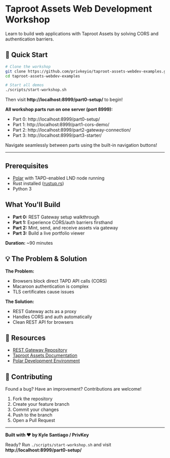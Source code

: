 # Taproot Assets Web Development Workshop

Learn to build web applications with Taproot Assets by solving CORS and authentication barriers.

## 🚀 Quick Start

```bash
# Clone the workshop
git clone https://github.com/privkeyio/taproot-assets-webdev-examples.git
cd taproot-assets-webdev-examples

# Start all demos
./scripts/start-workshop.sh
```

Then visit **http://localhost:8999/part0-setup/** to begin!

**All workshop parts run on one server (port 8999):**
- Part 0: http://localhost:8999/part0-setup/
- Part 1: http://localhost:8999/part1-cors-demo/
- Part 2: http://localhost:8999/part2-gateway-connection/
- Part 3: http://localhost:8999/part3-starter/

Navigate seamlessly between parts using the built-in navigation buttons!

---

## Prerequisites

- [Polar](https://lightningpolar.com/) with TAPD-enabled LND node running
- Rust installed ([rustup.rs](https://rustup.rs))
- Python 3

## What You'll Build

- **Part 0:** REST Gateway setup walkthrough
- **Part 1:** Experience CORS/auth barriers firsthand
- **Part 2:** Mint, send, and receive assets via gateway
- **Part 3:** Build a live portfolio viewer

**Duration:** ~90 minutes

## 💡 The Problem & Solution

**The Problem:**
- Browsers block direct TAPD API calls (CORS)
- Macaroon authentication is complex
- TLS certificates cause issues

**The Solution:**
- REST Gateway acts as a proxy
- Handles CORS and auth automatically
- Clean REST API for browsers

## 🔗 Resources

- [REST Gateway Repository](https://github.com/privkeyio/taproot-assets-rest-gateway)
- [Taproot Assets Documentation](https://docs.lightning.engineering/lightning-network-tools/taproot-assets)
- [Polar Development Environment](https://lightningpolar.com/)

## 🤝 Contributing

Found a bug? Have an improvement? Contributions are welcome!

1. Fork the repository
2. Create your feature branch
3. Commit your changes
4. Push to the branch
5. Open a Pull Request

---

**Built with ❤️ by Kyle Santiago / PrivKey**

Ready? Run `./scripts/start-workshop.sh` and visit **http://localhost:8999/part0-setup/**
